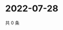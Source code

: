 # 2022-07-28

共 0 条

<!-- BEGIN WEIBO -->
<!-- 最后更新时间 Thu Jul 28 2022 21:41:20 GMT+0800 (China Standard Time) -->

<!-- END WEIBO -->
